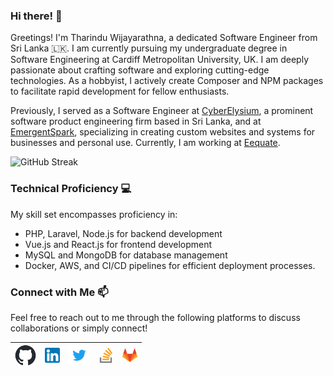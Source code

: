 ### Hi there! 👋

Greetings! I'm Tharindu Wijayarathna, a dedicated Software Engineer from Sri Lanka 🇱🇰. I am currently pursuing my undergraduate degree in Software Engineering at Cardiff Metropolitan University, UK. I am deeply passionate about crafting software and exploring cutting-edge technologies. As a hobbyist, I actively create Composer and NPM packages to facilitate rapid development for fellow enthusiasts.

Previously, I served as a Software Engineer at [CyberElysium](https://cyberelysium.com/), a prominent software product engineering firm based in Sri Lanka, and at [EmergentSpark](https://emergentspark.com/), specializing in creating custom websites and systems for businesses and personal use. Currently, I am working at [Eequate](https://eequate.com/).

![GitHub Streak](https://streak-stats.demolab.com?user=TharinduWijayarathna&theme=github-dark&hide_border=true&card_width=1000)

### Technical Proficiency 💻

My skill set encompasses proficiency in:
- PHP, Laravel, Node.js for backend development
- Vue.js and React.js for frontend development
- MySQL and MongoDB for database management
- Docker, AWS, and CI/CD pipelines for efficient deployment processes.

### Connect with Me 📫

Feel free to reach out to me through the following platforms to discuss collaborations or simply connect!

| [<img src="img/github-mark.png" alt="github logo" width="34">](https://github.com/TharinduWijayarathna) | [<img src="img/linkedin.png" alt="linkedin logo" width="24">](https://www.linkedin.com/in/tharindu-wijayarathna/) | [<img src="img/twitter.png" alt="twitter logo" width="34">](https://twitter.com/TharinduWijaya4) | [<img src="img/stack.svg" alt="stack logo" width="24">](https://stackoverflow.com/users/17042914/tharindu-wijayarathna) | [<img src="img/gitlab.png" alt="gitlab logo" width="24">](https://gitlab.com/TharinduCK)
|---|---|---|---|---|
